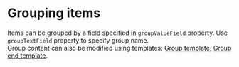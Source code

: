 # Grouping items

Items can be grouped by a field specified in `groupValueField` property. Use `groupTextField` property to specify group name.  
Group content can also be modified using templates: [Group template](http://localhost:3000/ionic-selectable-v4/group-template), [Group end template](http://localhost:3000/ionic-selectable-v4/group-end-template).
